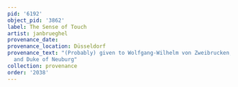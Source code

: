 ```yaml
---
pid: '6192'
object_pid: '3862'
label: The Sense of Touch
artist: janbrueghel
provenance_date:
provenance_location: Düsseldorf
provenance_text: "(Probably) given to Wolfgang-Wilhelm von Zweibrucken, Count Palatine
  and Duke of Neuburg"
collection: provenance
order: '2038'
---
```


